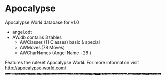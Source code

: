 Apocalypse
==========

Apocalypse World database for v1.0
- angel.odt
- AW.db contains 3 tables
	- AWClasses (11 Classes) basic & special 
	- AWMoves (78 Moves)
	- AWCharNames (Angel Name - 28 )


Features the ruleset Apocalypse World. For more information visit http://apocalypse-world.com/ 	
![image](https://raw.githubusercontent.com/peileppe/apocalypse/master/character-sheets/grungebar.png)